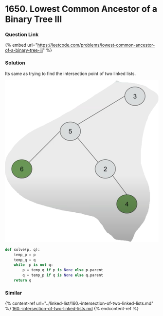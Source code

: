 # 1650. Lowest Common Ancestor of a Binary Tree III

### Question Link

{% embed url="https://leetcode.com/problems/lowest-common-ancestor-of-a-binary-tree-iii" %}

### Solution

Its same as trying to find the intersection point of two linked lists.

![](../../.gitbook/assets/image.png)

```python
def solve(p, q):
    temp_p = p
    temp_q = q
    while  p is not q:
        p = temp_q if p is None else p.parent
        q = temp_p if q is None else q.parent
    return q
```

### Similar

{% content-ref url="../linked-list/160.-intersection-of-two-linked-lists.md" %}
[160.-intersection-of-two-linked-lists.md](../linked-list/160.-intersection-of-two-linked-lists.md)
{% endcontent-ref %}
